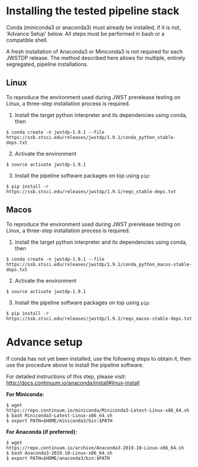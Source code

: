 # Installing the tested pipeline stack

Conda (miniconda3 or anaconda3) must already be installed, if it is not,
'Advance Setup' below.
All steps must be performed in bash or a compatible shell.

A fresh installation of Anaconda3 or Miniconda3 is not required for each JWSTDP
release. The method described here allows for multiple, entirely segregated,
pipeline installations.

## Linux
To reproduce the environment used during JWST prerelease testing on Linux, a 
three-step installation process is required.

1) Install the target python interpreter and its dependencies using conda, then
```
$ conda create -n jwstdp-1.9.1 --file
https://ssb.stsci.edu/releases/jwstdp/1.9.1/conda_python_stable-deps.txt
```

2) Activate the environment
```
$ source activate jwstdp-1.9.1
```

3) Install the pipeline software packages on top using `pip`:
```
$ pip install -r https://ssb.stsci.edu/releases/jwstdp/1.9.1/reqs_stable-deps.txt
```

## Macos
To reproduce the environment used during JWST prerelease testing on Linux, a 
three-step installation process is required.

1) Install the target python interpreter and its dependencies using conda, then
```
$ conda create -n jwstdp-1.9.1 --file
https://ssb.stsci.edu/releases/jwstdp/1.9.1/conda_python_macos-stable-deps.txt
```

2) Activate the environment
```
$ source activate jwstdp-1.9.1
```

3) Install the pipeline software packages on top using `pip`:
```
$ pip install -r https://ssb.stsci.edu/releases/jwstdp/1.9.1/reqs_macos-stable-deps.txt
```

# Advance setup
 
If conda has not yet been installed, use the following steps to obtain
it, then use the procedure above to install the pipeline software.

For detailed instructions of this step, please visit: http://docs.continuum.io/anaconda/install#linux-install

**For Miniconda:**

```
$ wget
https://repo.continuum.io/miniconda/Miniconda3-Latest-Linux-x86_64.sh
$ bash Miniconda3-Latest-Linux-x86_64.sh
$ export PATH=$HOME/miniconda3/bin:$PATH
```

**For Anaconda (if preferred):**

```
$ wget
https://repo.continuum.io/archive/Anaconda3-2019.10-Linux-x86_64.sh
$ bash Anaconda3-2019.10-Linux-x86_64.sh
$ export PATH=$HOME/anaconda3/bin:$PATH
```
